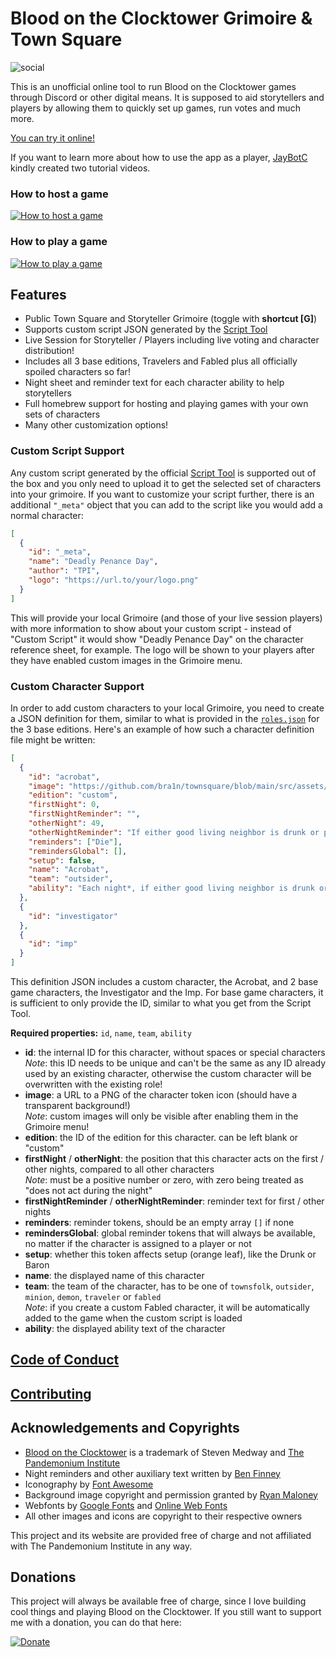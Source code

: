 # Blood on the Clocktower Grimoire & Town Square

![social](https://user-images.githubusercontent.com/325521/102897760-d1147b00-4468-11eb-9d7b-63a204bc9fc1.png)

This is an unofficial online tool to run Blood on the Clocktower games through Discord or other digital means.
It is supposed to aid storytellers and players by allowing them to quickly set up games, run votes and much more.

[You can try it online!](https://clocktower.online)

If you want to learn more about how to use the app as a player, [JayBotC](https://www.youtube.com/channel/UCNZy-4Rp877XtTHaIZdWYFQ) kindly created two tutorial videos.

### How to host a game
[![How to host a game](https://img.youtube.com/vi/lVRJPBXfqxg/0.jpg)](https://www.youtube.com/watch?v=lVRJPBXfqxg)

### How to play a game
[![How to play a game](https://img.youtube.com/vi/VCpFnJFiCbk/0.jpg)](https://www.youtube.com/watch?v=VCpFnJFiCbk)

## Features

- Public Town Square and Storyteller Grimoire (toggle with **shortcut \[G\]**)
- Supports custom script JSON generated by the [Script Tool](https://bloodontheclocktower.com/script)
- Live Session for Storyteller / Players including live voting and character distribution!
- Includes all 3 base editions, Travelers and Fabled plus all officially spoiled characters so far!
- Night sheet and reminder text for each character ability to help storytellers
- Full homebrew support for hosting and playing games with your own sets of characters
- Many other customization options!

### Custom Script Support

Any custom script generated by the official [Script Tool](https://script.bloodontheclocktower.com/) is supported out of
the box and you only need to upload it to get the selected set of characters into your grimoire. If you want to customize
your script further, there is an additional `"_meta"` object that you can add to the script like you would add a normal
character:

```json
[
  {
    "id": "_meta",
    "name": "Deadly Penance Day",
    "author": "TPI",
    "logo": "https://url.to/your/logo.png"
  }
]
```

This will provide your local Grimoire (and those of your live session players) with more information to show about
your custom script - instead of "Custom Script" it would show "Deadly Penance Day" on the character reference sheet,
for example. The logo will be shown to your players after they have enabled custom images in the Grimoire menu.

### Custom Character Support

In order to add custom characters to your local Grimoire, you need to create a JSON definition for them,
similar to what is provided in the [`roles.json`](https://github.com/bra1n/townsquare/blob/main/src/roles.json) for the 3 base editions. Here's an example of how such a character
definition file might be written:

```json
[
  {
    "id": "acrobat",
    "image": "https://github.com/bra1n/townsquare/blob/main/src/assets/icons/acrobat.png?raw=true",
    "edition": "custom",
    "firstNight": 0,
    "firstNightReminder": "",
    "otherNight": 49,
    "otherNightReminder": "If either good living neighbor is drunk or poisoned, the Acrobat dies.",
    "reminders": ["Die"],
    "remindersGlobal": [],
    "setup": false,
    "name": "Acrobat",
    "team": "outsider",
    "ability": "Each night*, if either good living neighbor is drunk or poisoned, you die."
  },
  { 
    "id": "investigator" 
  },
  { 
    "id": "imp" 
  }
]
```

This definition JSON includes a custom character, the Acrobat, and 2 base game characters, the Investigator and the Imp.
For base game characters, it is sufficient to only provide the ID, similar to what you get from the Script Tool.

**Required properties:** `id`, `name`, `team`, `ability`

- **id**: the internal ID for this character, without spaces or special characters<br>
  _Note_: this ID needs to be unique and can't be the same as any ID already used by an existing character, otherwise the custom character will be overwritten with the existing role!
- **image**: a URL to a PNG of the character token icon (should have a transparent background!)<br>
  _Note_: custom images will only be visible after enabling them in the Grimoire menu!
- **edition**: the ID of the edition for this character. can be left blank or "custom"
- **firstNight** / **otherNight**: the position that this character acts on the first / other nights, compared to all
  other characters<br>
  _Note_: must be a positive number or zero, with zero being treated as "does not act during the night"
- **firstNightReminder** / **otherNightReminder**: reminder text for first / other nights
- **reminders**: reminder tokens, should be an empty array `[]` if none
- **remindersGlobal**: global reminder tokens that will always be available, no matter if the character is assigned to a player or not
- **setup**: whether this token affects setup (orange leaf), like the Drunk or Baron
- **name**: the displayed name of this character
- **team**: the team of the character, has to be one of `townsfolk`, `outsider`, `minion`, `demon`, `traveler` or `fabled`<br>
  _Note_: if you create a custom Fabled character, it will be automatically added to the game when the custom script is loaded
- **ability**: the displayed ability text of the character

## [Code of Conduct](CODE_OF_CONDUCT.md)

## [Contributing](CONTRIBUTING.md)

## Acknowledgements and Copyrights

* [Blood on the Clocktower](https://bloodontheclocktower.com/) is a trademark of Steven Medway and [The Pandemonium Institute](https://www.thepandemoniuminstitute.com/)
* Night reminders and other auxiliary text written by [Ben Finney](http://bignose.whitetree.org/projects/botc/diy/)
* Iconography by [Font Awesome](https://fontawesome.com/)
* Background image copyright and permission granted by [Ryan Maloney](https://www.artstation.com/maloney94)
* Webfonts by [Google Fonts](https://fonts.google.com/) and [Online Web Fonts](https://www.onlinewebfonts.com/)
* All other images and icons are copyright to their respective owners

This project and its website are provided free of charge and not affiliated with The Pandemonium Institute in any way.

## Donations
This project will always be available free of charge, since I love building cool things and playing Blood on the Clocktower. If you still want to support me with a donation, you can do that here:

[![Donate](https://img.shields.io/badge/Donate-PayPal-green.svg)](https://www.paypal.me/bra1n)
